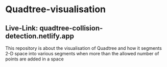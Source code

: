 # Quadtree-visualisation
## Live-Link: quadtree-collision-detection.netlify.app
This repository is about the visualisation of Quadtree and how it segments 2-D space into various segments when more than the allowed number of points are added in a space
